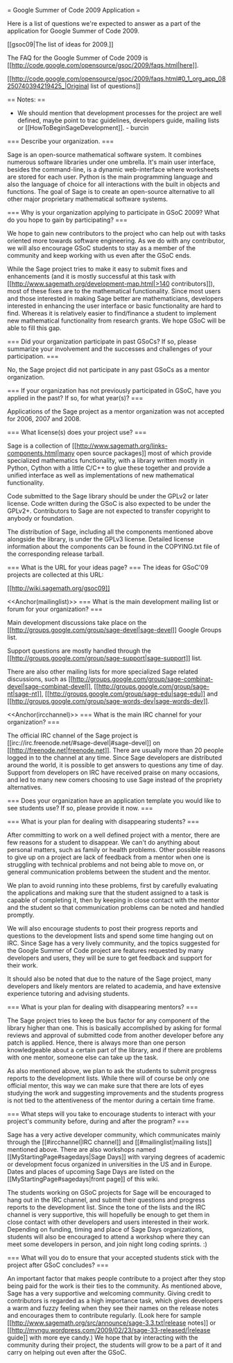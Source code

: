 = Google Summer of Code 2009 Application =

Here is a list of questions we're expected to answer as a part of the application for Google Summer of Code 2009.

[[gsoc09|The list of ideas for 2009.]]

The FAQ for the Google Summer of Code 2009 is [[http://code.google.com/opensource/gsoc/2009/faqs.html|here]].

[[http://code.google.com/opensource/gsoc/2009/faqs.html#0_1_org_app_08250740394219425_|Original list of questions]] 

== Notes: ==
 * We should mention that development processes for the project are well defined, maybe point to trac guidelines, developers guide, mailing lists or [[HowToBeginSageDevelopment]]. - burcin

=== Describe your organization. ===

Sage is an open-source mathematical software system. It combines numerous software libraries under one umbrella. It's main user interface, besides the command-line, is a dynamic web-interface where worksheets are stored for each user. Python is the main programming language and also the language of choice for all interactions with the built in objects and functions. The goal of Sage is to create an open-source alternative to all other major proprietary mathematical software systems. 

=== Why is your organization applying to participate in GSoC 2009? What do you hope to gain by participating? ===

We hope to gain new contributors to the project who can help out with tasks oriented more towards software engineering. As we do with any contributor, we will also encourage GSoC students to stay as a member of the community and keep working with us even after the GSoC ends.

While the Sage project tries to make it easy to submit fixes and enhancements (and it is mostly successful at this task with [[http://www.sagemath.org/development-map.html|>140 contributors]]), most of these fixes are to the mathematical functionality. Since most users and those interested in making Sage better are mathematicians, developers interested in enhancing the user interface or basic functionality are hard to find. Whereas it is relatively easier to find/finance a student to implement new mathematical functionality from research grants. We hope GSoC will be able to fill this gap.


=== Did your organization participate in past GSoCs? If so, please summarize your involvement and the successes and challenges of your participation. ===

No, the Sage project did not participate in any past GSoCs as a mentor organization.

=== If your organization has not previously participated in GSoC, have you applied in the past? If so, for what year(s)? ===

Applications of the Sage project as a mentor organization was not accepted for 2006, 2007 and 2008.

=== What license(s) does your project use? ===

Sage is a collection of [[http://www.sagemath.org/links-components.html|many open source packages]] most of which provide specialized mathematics functionality, with a library written mostly in Python, Cython with a little C/C++ to glue these together and provide a unified interface as well as implementations of new mathematical functionality. 

Code submitted to the Sage library should be under the GPLv2 or later license. Code written during the GSoC is also expected to be under the GPLv2+. Contributors to Sage are not expected to transfer copyright to anybody or foundation.

The distribution of Sage, including all the components mentioned above alongside the library, is under the GPLv3 license. Detailed license information about the components can be found in the COPYING.txt file of the corresponding release tarball.


=== What is the URL for your ideas page? ===
The ideas for GSoC'09 projects are collected at this URL:

[[http://wiki.sagemath.org/gsoc09]]


<<Anchor(mailinglist)>>
=== What is the main development mailing list or forum for your organization? ===

Main development discussions take place on the [[http://groups.google.com/group/sage-devel|sage-devel]] Google Groups list.

Support questions are mostly handled through the [[http://groups.google.com/group/sage-support|sage-support]] list.

There are also other mailing lists for more specialized Sage related discussions, such as [[http://groups.google.com/group/sage-combinat-devel|sage-combinat-devel]], [[http://groups.google.com/group/sage-nt|sage-nt]], [[http://groups.google.com/group/sage-edu|sage-edu]] and [[http://groups.google.com/group/sage-words-dev|sage-words-dev]].

<<Anchor(ircchannel)>>
=== What is the main IRC channel for your organization? ===


The official IRC channel of the Sage project is [[irc://irc.freenode.net/#sage-devel|#sage-devel]] on [[http://freenode.net|freenode.net]]. There are usually more than 20 people logged in to the channel at any time. Since Sage developers are distributed around the world, it is possible to get answers to questions any time of day. Support from developers on IRC have received praise on many occasions, and led to many new comers choosing to use Sage instead of the propriety alternatives.

=== Does your organization have an application template you would like to see students use? If so, please provide it now. ===

=== What is your plan for dealing with disappearing students? ===

After committing to work on a well defined project with a mentor, there are few reasons for a student to disappear. We can't do anything about personal matters, such as family or health problems. Other possible reasons to give up on a project are lack of feedback from a mentor when one is struggling with technical problems and not being able to move on, or general communication problems between the student and the mentor.

We plan to avoid running into these problems, first by carefully evaluating the applications and making sure that the student assigned to a task is capable of completing it, then by keeping in close contact with the mentor and the student so that communication problems can be noted and handled promptly. 

We will also encourage students to post their progress reports and questions to the development lists and spend some time hanging out on IRC. Since Sage has a very lively community, and the topics suggested for the Google Summer of Code project are features requested by many developers and users, they will be sure to get feedback and support for their work.

It should also be noted that due to the nature of the Sage project, many developers and likely mentors are related to academia, and have extensive experience tutoring and advising students.


=== What is your plan for dealing with disappearing mentors? ===

The Sage project tries to keep the bus factor for any component of the library higher than one. This is basically accomplished by asking for formal reviews and approval of submitted code from another developer before any patch is applied. Hence, there is always more than one person knowledgeable about a certain part of the library, and if there are problems with one mentor, someone else can take up the task.

As also mentioned above, we plan to ask the students to submit progress reports to the development lists. While there will of course be only one official mentor, this way we can make sure that there are lots of eyes studying the work and suggesting improvements and the students progress is not tied to the attentiveness of the mentor during a certain time frame.

=== What steps will you take to encourage students to interact with your project's community before, during and after the program? ===

Sage has a very active developer community, which communicates mainly through the [[#ircchannel|IRC channel]] and [[#mailinglist|mailing lists]] mentioned above. There are also workshops named [[MyStartingPage#sagedays|Sage Days]] with varying degrees of academic or development focus organized in universities in the US and in Europe. Dates and places of upcoming Sage Days are listed on the [[MyStartingPage#sagedays|front page]] of this wiki.

The students working on GSoC projects for Sage will be encouraged to hang out in the IRC channel, and submit their questions and progress reports to the development list. Since the tone of the lists and the IRC channel is very supportive, this will hopefully be enough to get them in close contact with other developers and users interested in their work. Depending on funding, timing and place of Sage Days organizations, students will also be encouraged to attend a workshop where they can meet some developers in person, and join night long coding sprints. :)

=== What will you do to ensure that your accepted students stick with the project after GSoC concludes? ===

An important factor that makes people contribute to a project after they stop being paid for the work is their ties to the community. As mentioned above, Sage has a very supportive and welcoming community. Giving credit to contributors is regarded as a high importance task, which gives developers a warm and fuzzy feeling when they see their names on the release notes and encourages them to contribute regularly. (Look here for sample [[http://www.sagemath.org/src/announce/sage-3.3.txt|release notes]] or [[http://mvngu.wordpress.com/2009/02/23/sage-33-released/|release guide]] with more eye candy.) We hope that by interacting with the community during their project, the students will grow to be a part of it and carry on helping out even after the GSoC.
